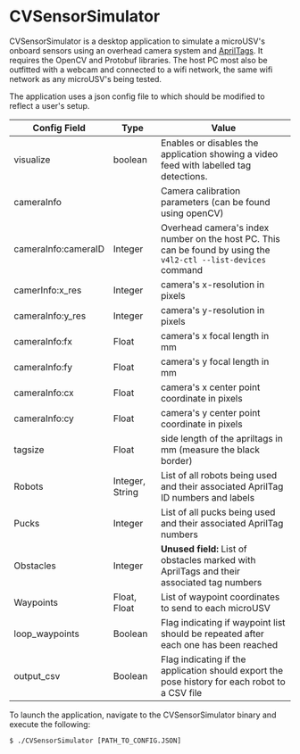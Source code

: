 # CVSensorSimulator

CVSensorSimulator is a desktop application to simulate a microUSV's onboard sensors using an overhead camera system and [AprilTags](https://github.com/AprilRobotics/apriltag). It requires the OpenCV and Protobuf libraries. The host PC most also be outfitted with a webcam and connected to a wifi network, the same wifi network as any microUSV's being tested. 

The application uses a json config file to which should be modified to reflect a user's setup. 

Config Field | Type |  Value
-------------|------|-------
visualize | boolean | Enables or disables the application showing a video feed with labelled tag detections.
cameraInfo |  | Camera calibration parameters (can be found using openCV)
cameraInfo:cameraID | Integer | Overhead camera's index number on the host PC. This can be found by using the ```v4l2-ctl --list-devices``` command
camerInfo:x_res | Integer | camera's x-resolution in pixels
cameraInfo:y_res | Integer | camera's y-resolution in pixels
cameraInfo:fx | Float | camera's x focal length in mm
cameraInfo:fy | Float | camera's y focal length in mm
cameraInfo:cx | Float | camera's x center point coordinate in pixels
cameraInfo:cy | Float | camera's y center point coordinate in pixels
tagsize | Float |  side length of the apriltags in mm (measure the black border)
Robots | Integer, String | List of all robots being used and their associated AprilTag ID numbers and labels
Pucks | Integer | List of all pucks being used and their associated AprilTag numbers
Obstacles | Integer | **Unused field:** List of obstacles marked with AprilTags and their associated tag numbers
Waypoints | Float, Float | List of waypoint coordinates to send to each microUSV
loop_waypoints | Boolean | Flag indicating if waypoint list should be repeated after each one has been reached
output_csv | Boolean | Flag indicating if the application should export the pose history for each robot to a CSV file

To launch the application, navigate to the CVSensorSimulator binary and execute the following:

```
$ ./CVSensorSimulator [PATH_TO_CONFIG.JSON]
```
